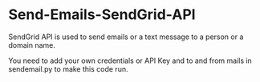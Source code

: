 # Send-Emails-SendGrid-API

SendGrid API is used to send emails or a text message to a person or a domain name.

You need to add your own credentials or API Key and to and from mails in sendemail.py to make this code run.
